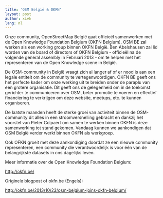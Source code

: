 ```yaml
---
title: 'OSM België & OKFN'
layout: post
author: xivk
lang: nl
---
```


Onze community, OpenStreetMap België gaat officieël samenwerken met de Open Knowledge Foundation Belgium (OKFN Belgium). OSM BE zal werken als een working group binnen OKFN België. Ben Abelshausen zal lid worden van de board of directors of OKFN Belgium - officieël na de volgende general assembly in Februari 2013 - om te helpen met het representeren van de Open Knowledge scene in België.

De OSM-community in België vraagt zich al langer af of er nood is aan een legale entiteit om de community te vertegenwoordigen. OKFN BE geeft ons het perfecte kader om onze werking uit te breiden onder de paraplu van een grotere organisatie. Dit geeft ons de gelegenheid om in de toekomst gerichter te communiceren over OSM, beter promotie te voeren en effectief financiering te verkrijgen om deze website, meetups, etc. te kunnen organiseren.

De laatste maanden heeft de sterke groei van activiteit binnen de OSM-community dit alles in een stroomversnelling gebracht en dankzij het voorstel van Pieter Colpaert om samen te werken binnen OKFN is deze samenwerking tot stand gekomen. Vandaag kunnen we aankondigen dat OSM België verder werkt binnen OKFN als werkgroep.

Ook OFKN groeit met deze aankondiging doordat ze een nieuwe community representeren, een community die verantwoordelijk is voor één van de belangrijkste datasets in ons dagelijks leven.

Meer informatie over de Open Knowledge Foundation Belgium:

http://okfn.be/

Originele blogpost of okfn.be (Engels):

http://okfn.be/2013/10/23/osm-belgium-joins-okfn-belgium/
